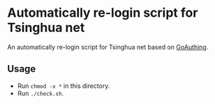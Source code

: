 # Automatically re-login script for Tsinghua net
An automatically re-login script for Tsinghua net based on [GoAuthing](https://github.com/z4yx/GoAuthing/).

## Usage
* Run `chmod -x *` in this directory.
* Run `./check.sh`.
